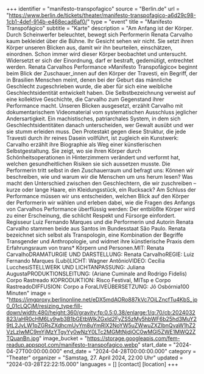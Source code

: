 +++
identifier = "manifesto-transpofagico"
source = "Berlin.de"
url = "https://www.berlin.de/tickets/theater/manifesto-transpofagico-a6d29c98-1cb1-4def-914b-e468ecad6af0/"
type = "event"
title = "Manifesto Transpofágico"
subtitle = "Karte"
description = "Am Anfang ist der Körper. Durch Scheinwerfer beleuchtet, bewegt sich Performerin Renata Carvalho kaum bekleidet über die Bühne. Ihr Gesicht sehen wir nicht. Sie setzt ihren Körper unseren Blicken aus, damit wir ihn beurteilen, einschätzen, einordnen. Schon immer wird dieser Körper beobachtet und untersucht. Widersetzt er sich der Einordnung, darf er bestraft, gedemütigt, entrechtet werden. Renata Carvalhos Performance »Manifesto Transpofágico« beginnt beim Blick der Zuschauer_innen auf den Körper der Travesti, ein Begriff, der in Brasilien Menschen meint, denen bei der Geburt das männliche Geschlecht zugeschrieben wurde, die aber für sich eine weibliche Geschlechtsidentität entwickelt haben. Die Selbstbezeichnung verweist auf eine kollektive Geschichte, die Carvalho zum Gegenstand ihrer Performance macht. Unseren Blicken ausgesetzt, erzählt Carvalho mit dokumentarischem Videomaterial vom systematischen Ausschluss jeglicher Andersartigkeit. Ein machistisches, patriarchales System, in dem sich Geschlechtsidentitäten danach unterscheiden, wer Gewalt ausübt und wer sie stumm erleiden muss. Den Protestakt gegen diese Struktur, die jede Travesti durch ihr reines Dasein vollführt, ist zugleich ein Kunstwerk: Carvalho erzählt ihre Biographie als Weg einer künstlerischen Selbstgestaltung. Sie zeigt, wo sie ihren Körper durch Schönheitsoperationen in Hinterzimmern verändert und verformt hat, welchen gesundheitlichen Risiken sie sich aussetzen musste. Die Performerin tritt selbst in den Zuschauerraum und befragt uns: Können wir beschreiben, wie und warum wir die Menschen um uns herum lesen? Was macht den Unterschied zwischen den Geschlechtern, die wir zuschreiben – kurze oder lange Haare, ein Kleidungsstück, ein Rucksack? Am Schluss der Performance müssen wir uns entscheiden, welchen Blick auf den Körper der Performerin wir wählen und erleben dabei, wie die Fragen des Anfangs von Carvalhos Performance überflüssig werden: Der entblößte Körper wird zu einer Erscheinung, die schlicht Respekt und Fürsorge einfordert. Regisseur Luiz Fernando Marques und die Performerin und Autorin Renata Carvalho stammen beide aus Santos im Bundesstaat São Paulo. Renata bezeichnet sich selbst als Transpologin, eine Kombination der Begriffe Transgender und Anthropologie, und widmet ihre künstlerische Praxis dem Erfahrungsraum von trans* Körpern und Personen.MIT: Renata CarvalhoDRAMATURGIE UND DARSTELLUNG: Renata CarvalhoREGIE: Luiz Fernando Marques (Lubi)LICHT: Wagner AntônioVIDEO: Cecília LucchesiSTELLWERK UND LICHTANPASSUNG: Juliana AugustaPRODUKTIONSLEITUNG: (Ariane Cuminale and Rodrigo Fidelis) Corpo Rastreado KOPRODUKTION: Risco Festival, MITsp e Corpo RastreadoDIFFUSION: Corpo a ForaLIVEÜBERSETZUNG: Jô Osbórnia100 Minuten"
image = "https://imgproxy.berlinonline.net/eDX5mdAORo887kVc7OiLZncfTu4KbS_jp0_01cLQCjM/resizing_type:fill-down/width:480/height:360/gravity:fp:0.5:0.38/enlarge:1/q:70/cb:2024032823/aHR0cHM6Ly9wb3B1bGEtbWlkZGxld2FyZS5zMy5hbWF6b25hd3MuY29tL2JvLW1pZGRsZXdhcmUvYm8uYmRlX2NoYW5uZWwuZXZlbnQvaW1hZ2VzLzIwMC9mYjMzYTgyYy0wNzY0LTc2MGMtNjdjOC0wMGI5ZWE1MWQ2ZTQuanBn.jpg"
image_bucket = "https://storage.googleapis.com/fem-readup.appspot.com/manifesto-transpofagico.webp"
start_date = "2024-04-27T00:00:00.000"
end_date = "2024-04-28T00:00:00.000"
category = "Theater"
organizer = "Samstag, 27. April 2024, 22:00 Uhr"
updated = "2024-03-28T22:22:15.000"
languages = []
[contact]
[location]
+++